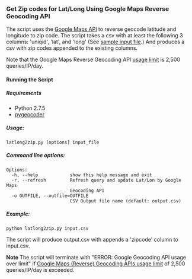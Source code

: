 ### Get Zip codes for Lat/Long Using Google Maps Reverse Geocoding API

The script uses the [Google Maps API](https://developers.google.com/maps/) to reverse geocode latitude and longitude to zip code. The script takes a csv with at least the following 3 columns: 'uniqid', 'lat', and 'long' (See [sample input file](input.csv).) And produces a csv with zip codes appended to the existing columns.  

Note that the Google Maps Reverse Geocoding API [usage limit](https://developers.google.com/maps/documentation/geocoding/#Limits) is 2,500 queries/IP/day. 

#### Running the Script

##### Requirements
- Python 2.7.5
- [pygeocoder](https://pypi.python.org/pypi/pygeocoder)

##### Usage: 

`latlong2zip.py [options] input_file`

##### Command line options:
```
Options:
  -h, --help            show this help message and exit
  -r, --refresh         Refresh query and update Lat/Lon by Google Maps
                        Geocoding API
  -o OUTFILE, --outfile=OUTFILE
                        CSV Output file name (default: output.csv)
```

##### Example:
`python latlong2zip.py input.csv`

The script will produce output.csv with appends a 'zipcode' column to input.csv.

**Note** The script will terminate with "ERROR: Google Geocoding API usage over limit" if [Google Maps (Reverse) Geocoding APIs usage limit](https://developers.google.com/maps/documentation/geocoding/#Limits) of 2,500 queries/IP/day is exceeded.